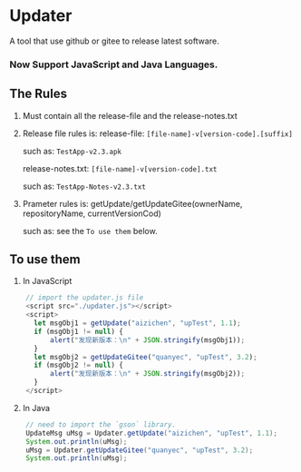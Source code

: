 # Updater
A tool that use github or gitee to release latest software.
### Now Support  JavaScript and Java Languages.

## The Rules

1. Must contain all the release-file and the release-notes.txt

2. Release file rules is:
    release-file: `[file-name]-v[version-code].[suffix]`

    such as: `TestApp-v2.3.apk`

    release-notes.txt: `[file-name]-v[version-code].txt`

    such as: `TestApp-Notes-v2.3.txt`

3. Prameter rules is:
   getUpdate/getUpdateGitee(ownerName, repositoryName, currentVersionCod)
   
   such as: see the `To use them` below.

## To use them
1. In JavaScript
```javascript
    // import the updater.js file
    <script src="./updater.js"></script>
    <script>
      let msgObj1 = getUpdate("aizichen", "upTest", 1.1);
      if (msgObj1 != null) {
          alert("发现新版本：\n" + JSON.stringify(msgObj1));
      }
      let msgObj2 = getUpdateGitee("quanyec", "upTest", 3.2);
      if (msgObj2 != null) {
          alert("发现新版本：\n" + JSON.stringify(msgObj2));
      }
    </script>
````
2. In Java
```java
    // need to import the `gson` library.
    UpdateMsg uMsg = Updater.getUpdate("aizichen", "upTest", 1.1);
    System.out.println(uMsg);
    uMsg = Updater.getUpdateGitee("quanyec", "upTest", 3.2);
    System.out.println(uMsg);
```
